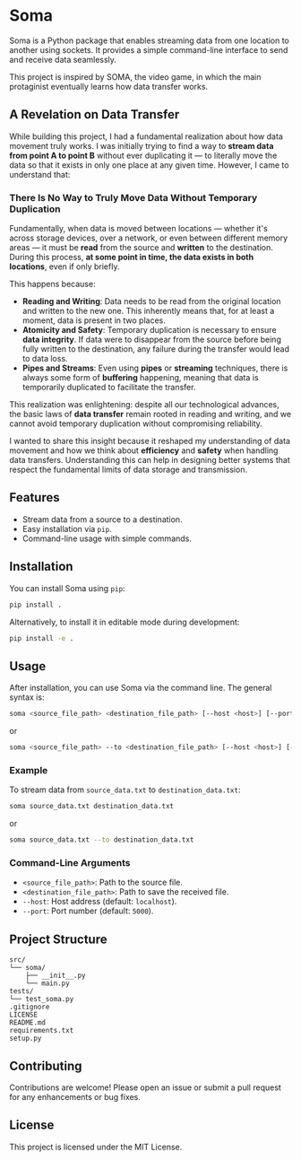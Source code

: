 # Soma

Soma is a Python package that enables streaming data from one location to another using sockets. It provides a simple command-line interface to send and receive data seamlessly.

This project is inspired by SOMA, the video game, in which the main protaginist eventually learns how data transfer works.


## A Revelation on Data Transfer

While building this project, I had a fundamental realization about how data movement truly works. I was initially trying to find a way to **stream data from point A to point B** without ever duplicating it — to literally move the data so that it exists in only one place at any given time. However, I came to understand that:

### There Is No Way to Truly Move Data Without Temporary Duplication

Fundamentally, when data is moved between locations — whether it's across storage devices, over a network, or even between different memory areas — it must be **read** from the source and **written** to the destination. During this process, **at some point in time, the data exists in both locations**, even if only briefly.

This happens because:

- **Reading and Writing**: Data needs to be read from the original location and written to the new one. This inherently means that, for at least a moment, data is present in two places.
- **Atomicity and Safety**: Temporary duplication is necessary to ensure **data integrity**. If data were to disappear from the source before being fully written to the destination, any failure during the transfer would lead to data loss.
- **Pipes and Streams**: Even using **pipes** or **streaming** techniques, there is always some form of **buffering** happening, meaning that data is temporarily duplicated to facilitate the transfer.

This realization was enlightening: despite all our technological advances, the basic laws of **data transfer** remain rooted in reading and writing, and we cannot avoid temporary duplication without compromising reliability.

I wanted to share this insight because it reshaped my understanding of data movement and how we think about **efficiency** and **safety** when handling data transfers. Understanding this can help in designing better systems that respect the fundamental limits of data storage and transmission.


## Features

- Stream data from a source to a destination.
- Easy installation via `pip`.
- Command-line usage with simple commands.

## Installation

You can install Soma using `pip`:

```bash
pip install .
```

Alternatively, to install it in editable mode during development:

```bash
pip install -e .
```

## Usage

After installation, you can use Soma via the command line. The general syntax is:

```bash
soma <source_file_path> <destination_file_path> [--host <host>] [--port <port>]
```

or

```bash
soma <source_file_path> --to <destination_file_path> [--host <host>] [--port <port>]
```

### Example

To stream data from `source_data.txt` to `destination_data.txt`:

```bash
soma source_data.txt destination_data.txt
```

or

```bash
soma source_data.txt --to destination_data.txt
```

### Command-Line Arguments

- `<source_file_path>`: Path to the source file.
- `<destination_file_path>`: Path to save the received file.
- `--host`: Host address (default: `localhost`).
- `--port`: Port number (default: `5000`).

## Project Structure

```
src/
└── soma/
    ├── __init__.py
    └── main.py
tests/
└── test_soma.py
.gitignore
LICENSE
README.md
requirements.txt
setup.py
```

## Contributing

Contributions are welcome! Please open an issue or submit a pull request for any enhancements or bug fixes.

## License

This project is licensed under the MIT License.
